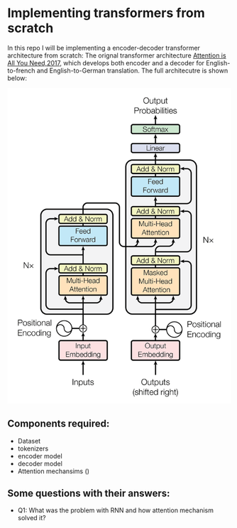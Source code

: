 # Implementing transformers from scratch

In this repo I will be implementing a encoder-decoder transformer architecture from scratch:
The orignal transformer architecture [Attention is All You Need,2017](https://arxiv.org/abs/1706.03762), which develops both encoder and a decoder for English-to-french and English-to-German translation.
The full architecutre is shown below:
<div align="center">
  <img src="./assets/architecture.png" alt="Transformer Architecture" width="600">
</div>

## Components required:
- Dataset
- tokenizers
- encoder model
- decoder model
- Attention mechansims ()

## Some questions with their answers:
- Q1: What was the problem with RNN and how attention mechanism solved it?
